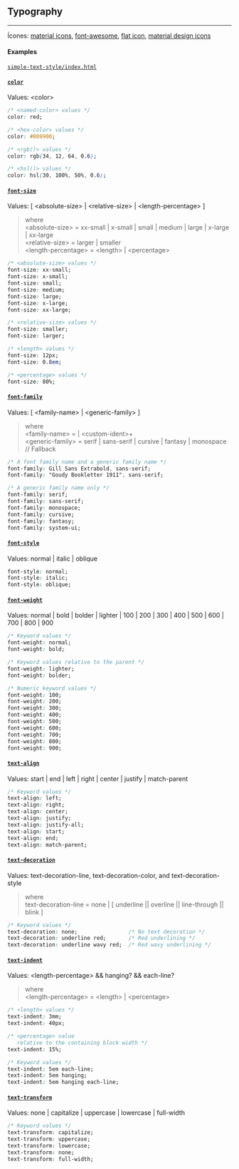 ## Typography
---

Ícones: [material icons](https://material.io/icons/), [font-awesome](http://fontawesome.io), [flat icon](https://www.flaticon.com), [material design icons](https://materialdesignicons.com)<br>

#### Examples

[`simple-text-style/index.html`](simple-text-style/index.html)

#### [`color`](https://developer.mozilla.org/en-US/docs/Web/CSS/color)

Values: &lt;color>

```css
/* <named-color> values */
color: red;

/* <hex-color> values */
color: #009900;

/* <rgb()> values */
color: rgb(34, 12, 64, 0.6);

/* <hsl()> values */
color: hsl(30, 100%, 50%, 0.6);
```

#### [`font-size`](https://developer.mozilla.org/en-US/docs/Web/CSS/font-size)

Values: \[ &lt;absolute-size> \| &lt;relative-size> \| &lt;length-percentage> \]

>where<br>
>&lt;absolute-size> = xx-small | x-small | small | medium | large | x-large | xx-large<br>
>&lt;relative-size> = larger | smaller<br>
>&lt;length-percentage> = &lt;length> | &lt;percentage>

```css
/* <absolute-size> values */
font-size: xx-small;
font-size: x-small;
font-size: small;
font-size: medium;
font-size: large;
font-size: x-large;
font-size: xx-large;

/* <relative-size> values */
font-size: smaller;
font-size: larger;

/* <length> values */
font-size: 12px;
font-size: 0.8em;

/* <percentage> values */
font-size: 80%;
```

#### [`font-family`](https://developer.mozilla.org/en-US/docs/Web/CSS/font-family)

Values: \[ &lt;family-name> \| &lt;generic-family> \]

>where <br>
>&lt;family-name> = <string> | &lt;custom-ident>+<br>
>&lt;generic-family> = serif | sans-serif | cursive | fantasy | monospace // Fallback<br>

```css
/* A font family name and a generic family name */
font-family: Gill Sans Extrabold, sans-serif;
font-family: "Goudy Bookletter 1911", sans-serif;

/* A generic family name only */
font-family: serif;
font-family: sans-serif;
font-family: monospace;
font-family: cursive;
font-family: fantasy;
font-family: system-ui;
```

#### [`font-style`](https://developer.mozilla.org/en-US/docs/Web/CSS/font-style)

Values: normal \| italic \| oblique

```css
font-style: normal;
font-style: italic;
font-style: oblique;
```

#### [`font-weight`](https://developer.mozilla.org/en-US/docs/Web/CSS/font-weight)

Values: normal \| bold \| bolder \| lighter \| 100 \| 200 \| 300 \| 400 \| 500 \| 600 \| 700 \| 800 \| 900

```css
/* Keyword values */
font-weight: normal;
font-weight: bold;

/* Keyword values relative to the parent */
font-weight: lighter;
font-weight: bolder;

/* Numeric keyword values */
font-weight: 100;
font-weight: 200;
font-weight: 300;
font-weight: 400;
font-weight: 500;
font-weight: 600;
font-weight: 700;
font-weight: 800;
font-weight: 900;
```

#### [`text-align`](https://developer.mozilla.org/en-US/docs/Web/CSS/text-align)

Values: start \| end \| left \| right \| center \| justify \| match-parent

```css
/* Keyword values */
text-align: left;
text-align: right;
text-align: center;
text-align: justify;
text-align: justify-all;
text-align: start;
text-align: end;
text-align: match-parent;
```

#### [`text-decoration`](https://developer.mozilla.org/en-US/docs/Web/CSS/text-decoration)

Values: text-decoration-line, text-decoration-color, and text-decoration-style

>where<br>
> text-decoration-line = none | [ underline || overline || line-through || blink ]<br>

```css
/* Keyword values */
text-decoration: none;                /* No text decoration */
text-decoration: underline red;       /* Red underlining */
text-decoration: underline wavy red;  /* Red wavy underlining */
```

#### [`text-indent`](https://developer.mozilla.org/en-US/docs/Web/CSS/text-indent)

Values: &lt;length-percentage> && hanging? && each-line?

> where <br>
> &lt;length-percentage> = &lt;length> | &lt;percentage>

```css
/* <length> values */
text-indent: 3mm;
text-indent: 40px;

/* <percentage> value
   relative to the containing block width */
text-indent: 15%;

/* Keyword values */
text-indent: 5em each-line;
text-indent: 5em hanging;
text-indent: 5em hanging each-line;
```

#### [`text-transform`](https://developer.mozilla.org/en-US/docs/Web/CSS/text-transform)

Values: none \| capitalize \| uppercase \| lowercase \| full-width

```css
/* Keyword values */
text-transform: capitalize;
text-transform: uppercase;
text-transform: lowercase;
text-transform: none;
text-transform: full-width;
```

<!-- TODO
* [Cap Drops](https://css-tricks.com/snippets/css/drop-caps/) -->